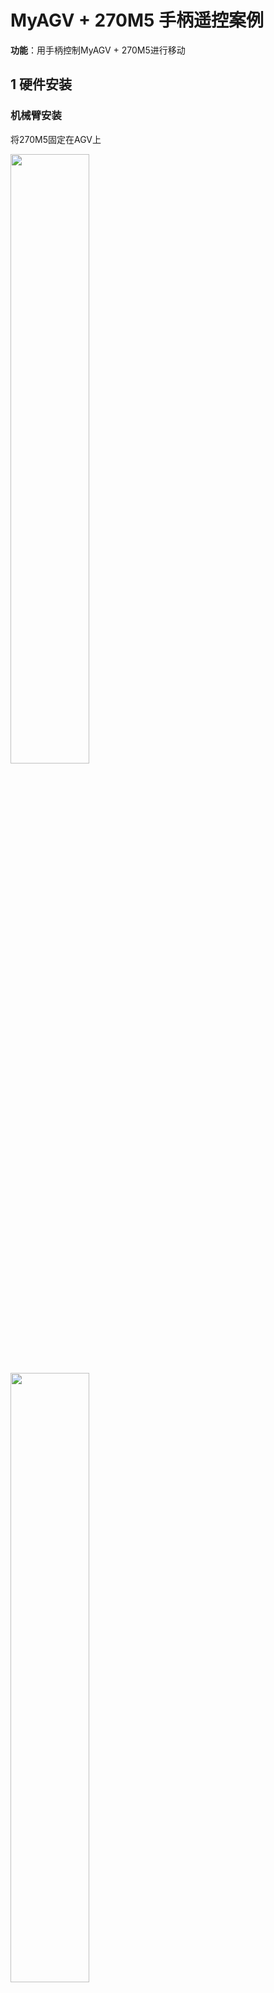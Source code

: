 # MyAGV + 270M5 手柄遥控案例

**功能**：用手柄控制MyAGV + 270M5进行移动

## 1 硬件安装
### 机械臂安装
将270M5固定在AGV上

<img src="./img/y0.png" height="50%"  width="50%">


<img src="./img/y1.png" height="50%"  width="50%">

然后将12V电源线,Type-C线，手柄接收器参考下图进行接线后，按下AGV电源键即可

<img src="./img/y2.png" height="50%"  width="50%">


开机后，确保270M5底部屏幕显示ATOM：OK

<img src="./img/ok.png" height="50%"  width="50%">

末端工具可选择夹爪或吸泵

### 吸泵安装

将乐高连接件插入吸泵上预留的插孔中

<img src="./img/p0.jpg" height="50%"  width="50%">

将插好连接件的吸泵对准机械臂末端插孔插入

<img src="./img/p1.jpg" height="50%"  width="50%">

然后将公母杜邦线接到机械臂的底座IO
<img src="./img/p3.jpg" height="50%"  width="50%">


> 左侧为吸泵引脚，右侧为机械臂引脚
> GND -> GND
> 5V -> 5V
> G2 -> 2
> G5 -> 5


### 夹爪安装
将乐高连接件插入夹爪预留的插孔中

<img src="./img/g0.jpg" height="50%"  width="50%">

将插好连接件的夹爪对准机械臂末端插孔插入

<img src="./img/g1.jpg" height="50%"  width="50%">

将夹爪线插入机械臂控制接口

<img src="./img/g2.jpg" height="50%"  width="50%">



## 2 依赖库安装

```bash
pip install pygame pymycobot --upgrade
```

## 3 手柄功能说明
<img src="./img/img.png" height="70%"  width="70%">

## 4 手柄激活
将手柄的开关打开

<img src="./img/joy_on.png" width="60%" height="60%" alt="">


**注意**：第一次将手柄收发器插到AGV的USB接口上，或是重新拔插接收器以及AGV重启，都需要先执行下面的程序，对手柄进行激活
```python
import pygame
import sys
import time

pygame.init()
pygame.joystick.init()
if pygame.joystick.get_count() > 0:
    joystick = pygame.joystick.Joystick(0)  
    joystick.init()
    while 1:
        print("长按MODE键进入控制模式,MODE灯亮红灯,即可关闭此程序")
        time.sleep(1)
else:
    print("没有检测到手柄")
    pygame.quit()
    sys.exit()
```
执行程序后，长按手柄的MODE键，待手柄的MODE灯亮红灯后，即可松开MODE键

<img src="./img/joy_mode.png" width="60%" height="60%" alt="">

<img src="./img/joy_led.png" width="60%" height="60%" alt="">

**注意**：只有MODE LED亮灯，才可以控制机械臂，如果手柄长时间不使用会进入待机状态，可以按一下手柄的START按键进行激活

<img src="./img/joy_start.png" width="60%" height="60%" alt="">

## 5 案列复现
### 启动激光雷达
打开终端，运行下面指令
```bash
./myagv_ros/src/myagv_odometry/scripts/start_ydlidar.sh
```
### 启动里程计节点
```bash
roslaunch myagv_odometry myagv_active.launch
```

### 案列程序
运行下面程序后，终端打印init_ok，即可开始控制
```python

from pymycobot import MechArm270
import pygame
import time
import sys
import rospy
from geometry_msgs.msg import Twist
import threading

class CmdVelPublisher:
    def __init__(self):       
        rospy.init_node('cmd_vel_publisher', anonymous=True)
        self.pub = rospy.Publisher('/cmd_vel', Twist, queue_size=10)       
        self.move_cmd = Twist()     
        self.move_cmd.linear.x = 0
        self.move_cmd.linear.y= 0
        self.move_cmd.angular.z = 0        
        self.rate = rospy.Rate(10)         
        self.publish_thread = threading.Thread(target=self.publish_cmd_vel)
        self.publish_thread.daemon = True  
        self.publish_thread.start()
    def publish_cmd_vel(self):
        while not rospy.is_shutdown():
            self.pub.publish(self.move_cmd)
            self.rate.sleep()
    def set_speed(self, x=0,y=0,yaw=0):
        self.move_cmd.linear.x = x
        self.move_cmd.linear.y = y
        self.move_cmd.angular.z = yaw
       
pygame.init()
pygame.joystick.init()
button_pressed = False
hat_pressed=False
previous_state = [0,0,0,0,0,0] 
cmd_vel_publisher = CmdVelPublisher()
mc=MechArm270("/dev/ttyACM0")
init_angles=[0, 0, 0, 0, 90, 0]
mc.sync_send_angles(init_angles,50)
count=100
mc.set_gripper_state(0,100)
time.sleep(1)
mc.set_fresh_mode(1)
arm_speed=10
print("init_ok")

def pump_on():
    mc.set_basic_output(5, 0)
    # time.sleep(0.05)

def pump_off():
    mc.set_basic_output(5, 1)
    # time.sleep(0.05)
    mc.set_basic_output(2, 0)
    # time.sleep(1)
    mc.set_basic_output(2, 1)
    # time.sleep(0.05)
    
def joy_handler():
    global button_pressed
    global hat_pressed
    global previous_state
    global count
    if event.type == pygame.JOYAXISMOTION:
        axis = event.axis  
        value = round(event.value, 2)  
        if abs(value) ==1.0:  
            flag = True
            previous_state[axis] = value  
            if axis==0 and value==-1.00:
                mc.jog_coord(2,1,arm_speed)
            elif axis==0 and value==1.00:
                mc.jog_coord(2,0,arm_speed)
            if axis==1 and value==1.00:
                mc.jog_coord(1,0,arm_speed)
            elif axis==1 and value==-1.00:
                mc.jog_coord(1,1,arm_speed)
            if axis==2 and value==1.00:
                mc.power_on()
            if axis==4 and value==1.00:
                cmd_vel_publisher.set_speed(x=-0.2)  
            elif axis==4 and value==-1.00:
                cmd_vel_publisher.set_speed(x=0.2)              
            if axis==3 and value==1.00:
                cmd_vel_publisher.set_speed(y=-0.2)
            elif axis==3 and value==-1.00:
                cmd_vel_publisher.set_speed(y=0.2)
            if axis==5 and value==1.00:
                cmd_vel_publisher.set_speed(yaw=-0.2)
            elif axis==5 and value!=1.00:
                cmd_vel_publisher.set_speed()              
        else:
            if previous_state[axis] != 0:
                cmd_vel_publisher.set_speed()
                mc.stop()
                previous_state[axis] = 0  
    if event.type == pygame.JOYBUTTONDOWN:
        if joystick.get_button(0)==1:
            count-=10
            if count<0:
                count=0
            mc.set_gripper_value(count,100)
            pass
        if joystick.get_button(1)==1:
            pump_on()
            pass
        if joystick.get_button(2)==1:
            pump_off()
            pass
        if joystick.get_button(3)==1:
            count+=10
            if count>100:
                count=100
            mc.set_gripper_value(count,100)
            pass
        if  joystick.get_button(4)==1:
            mc.release_all_servos()
        if  joystick.get_button(5)==1:
            cmd_vel_publisher.set_speed(yaw=0.2)            
        if  joystick.get_button(7)==1:
            mc.send_angles(init_angles,100)
    if event.type == pygame.JOYBUTTONUP:      
        if  event.button==5:           
            cmd_vel_publisher.set_speed()            
    if event.type == pygame.JOYHATMOTION:
        hat_value = joystick.get_hat(0) 
        if hat_value ==(0,-1):
            mc.jog_coord(3,0,arm_speed)
        elif hat_value ==(0,1):
            mc.jog_coord(3,1,arm_speed)
        elif hat_value ==(-1,0):
            mc.jog_angle(6,0,arm_speed)
        elif hat_value ==(1,0):
            mc.jog_angle(6,1,arm_speed)
        if hat_value != (0, 0):
            hat_pressed = True
        else:
            if hat_pressed: 
                cmd_vel_publisher.set_speed() 
                mc.stop()
                hat_pressed = False  
if pygame.joystick.get_count() > 0:
    joystick = pygame.joystick.Joystick(0) 
    joystick.init()
else:
    print("no handler")
    pygame.quit()
    sys.exit()
running = True
try:
    while not rospy.is_shutdown():
        for event in pygame.event.get():                
            joy_handler()
except KeyboardInterrupt:
    #print("end")
    pygame.quit()
    sys.exit(0)
```

## 6 案例展示

<img src="./img/270.gif" width="60%" height="60%" alt="">